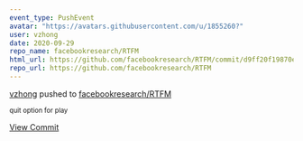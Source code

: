 ```yaml
---
event_type: PushEvent
avatar: "https://avatars.githubusercontent.com/u/1855260?"
user: vzhong
date: 2020-09-29
repo_name: facebookresearch/RTFM
html_url: https://github.com/facebookresearch/RTFM/commit/d9ff20f19870eb7137fc8ca345ae089000cbbc55
repo_url: https://github.com/facebookresearch/RTFM
---
```


<a href='https://github.com/vzhong' target='_blank'>vzhong</a> pushed to <a href='https://github.com/facebookresearch/RTFM' target='_blank'>facebookresearch/RTFM</a>

<small>quit option for play</small>

<a href='https://github.com/facebookresearch/RTFM/commit/d9ff20f19870eb7137fc8ca345ae089000cbbc55' target='_blank'>View Commit</a>